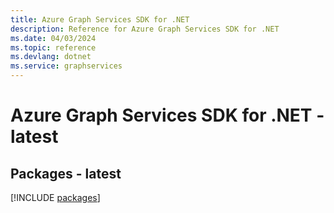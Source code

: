 ```yaml
---
title: Azure Graph Services SDK for .NET
description: Reference for Azure Graph Services SDK for .NET
ms.date: 04/03/2024
ms.topic: reference
ms.devlang: dotnet
ms.service: graphservices
---
```

# Azure Graph Services SDK for .NET - latest
## Packages - latest
[!INCLUDE [packages](graph-services-index.md)]